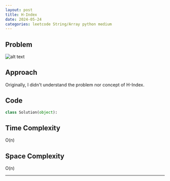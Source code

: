 ```yaml
---
layout: post
title: H-Index
date: 2024-05-24
categories: leetcode String/Array python medium
---
```

## Problem
![alt text](/blog/public/img/LengthofLastWord.png)

## Approach
Originally, I didn't understand the problem nor concept of H-Index. 


## Code
```python
class Solution(object):

```
## Time Complexity
O(n)

## Space Complexity
O(n)  

---